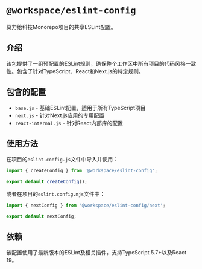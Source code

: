 # `@workspace/eslint-config`

莫力给科技Monorepo项目的共享ESLint配置。

## 介绍

该包提供了一组预配置的ESLint规则，确保整个工作区中所有项目的代码风格一致性。包含了针对TypeScript、React和Next.js的特定规则。

## 包含的配置

- `base.js` - 基础ESLint配置，适用于所有TypeScript项目
- `next.js` - 针对Next.js应用的专用配置
- `react-internal.js` - 针对React内部库的配置

## 使用方法

在项目的`eslint.config.js`文件中导入并使用：

```js
import { createConfig } from '@workspace/eslint-config';

export default createConfig();
```

或者在项目的`eslint.config.mjs`文件中：

```js
import { nextConfig } from '@workspace/eslint-config/next';

export default nextConfig;
```

## 依赖

该配置使用了最新版本的ESLint及相关插件，支持TypeScript 5.7+以及React 19。
